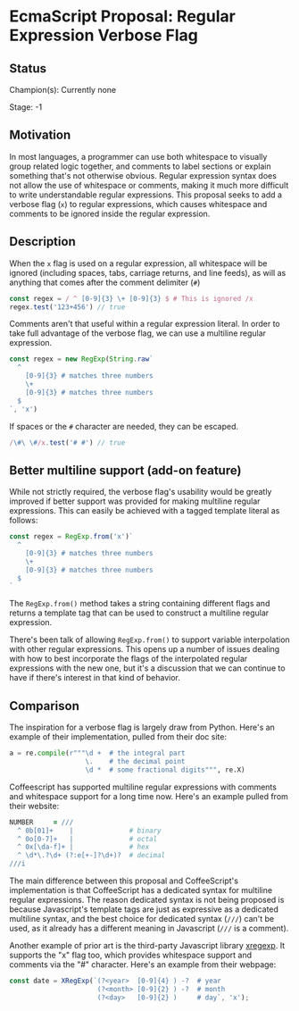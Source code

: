 # EcmaScript Proposal: Regular Expression Verbose Flag

## Status

Champion(s): Currently none

Stage: -1

## Motivation

In most languages, a programmer can use both whitespace to visually group related logic together, and comments to label sections or explain something that's not otherwise obvious. Regular expression syntax does not allow the use of whitespace or comments, making it much more difficult to write understandable regular expressions. This proposal seeks to add a verbose flag (`x`) to regular expressions, which causes whitespace and comments to be ignored inside the regular expression.

## Description

When the `x` flag is used on a regular expression, all whitespace will be ignored (including spaces, tabs, carriage returns, and line feeds), as will as anything that comes after the comment delimiter (`#`)

```javascript
const regex = / ^ [0-9]{3} \+ [0-9]{3} $ # This is ignored /x
regex.test('123+456') // true
```

Comments aren't that useful within a regular expression literal. In order to take full advantage of the verbose flag, we can use a multiline regular expression.

```javascript
const regex = new RegExp(String.raw`
  ^
    [0-9]{3} # matches three numbers
    \+
    [0-9]{3} # matches three numbers
  $
`, 'x')
```

If spaces or the `#` character are needed, they can be escaped.

```javascript
/\#\ \#/x.test('# #') // true
```

## Better multiline support (add-on feature)

While not strictly required, the verbose flag's usability would be greatly improved if better support was provided for making multiline regular expressions. This can easily be achieved with a tagged template literal as follows:

```javascript
const regex = RegExp.from('x')`
  ^
    [0-9]{3} # matches three numbers
    \+
    [0-9]{3} # matches three numbers
  $
`
```

The `RegExp.from()` method takes a string containing different flags and returns a template tag that can be used to construct a multiline regular expression.

There's been talk of allowing `RegExp.from()` to support variable interpolation with other regular expressions. This opens up a number of issues dealing with how to best incorporate the flags of the interpolated regular expressions with the new one, but it's a discussion that we can continue to have if there's interest in that kind of behavior.

## Comparison

The inspiration for a verbose flag is largely draw from Python. Here's an example of their implementation, pulled from their doc site:

```python
a = re.compile(r"""\d +  # the integral part
                   \.    # the decimal point
                   \d *  # some fractional digits""", re.X)
```

Coffeescript has supported multiline regular expressions with comments and whitespace support for a long time now. Here's an example pulled from their website:

```coffeescript
NUMBER     = ///
  ^ 0b[01]+    |              # binary
  ^ 0o[0-7]+   |              # octal
  ^ 0x[\da-f]+ |              # hex
  ^ \d*\.?\d+ (?:e[+-]?\d+)?  # decimal
///i
```

The main difference between this proposal and CoffeeScript's implementation is that CoffeeScript has a dedicated syntax for multiline regular expressions. The reason dedicated syntax is not being proposed is because Javascript's template tags are just as expressive as a dedicated multiline syntax, and the best choice for dedicated syntax (`///`) can't be used, as it already has a different meaning in Javascript (`///` is a comment).

Another example of prior art is the third-party Javascript library [xregexp](https://xregexp.com/). It supports the "x" flag too, which provides whitespace support and comments via the "#" character. Here's an example from their webpage:

```javascript
const date = XRegExp(`(?<year>  [0-9]{4} ) -?  # year
                      (?<month> [0-9]{2} ) -?  # month
                      (?<day>   [0-9]{2} )     # day`, 'x');
```
